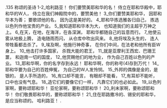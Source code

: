 .135 
称颂的圣诗 
1-2_哈利路亚！ 
你们要赞美耶和华的名！ 
侍立在耶和华殿中，耶和华的W人， 
侍立在我们神殿院中的，要赞美他！ 
3_你们要赞美耶和华， 
因耶和华本为善； 
要歌颂他的名， 
因为这是美好的。 
4_耶和华拣选雅各归自己， 
拣选以色列作他宝贵的产业。 
5_我知道耶和华本为大， 
也知道我们的主超乎万神之上。 
6_在天，在地，在海洋，在各深渊， 
耶和华都随自己的旨意而行。 
7_他使云雾从地极上腾， 
造电随雨而闪， 
从仓库中吹出风来。 
8_他将埃及头生的， 
连人带牲畜都击杀了。 
9_埃及啊，他施行神奇事， 
在你们中间，在法老和他所有臣W身上。 
10_他击打许多国家， 
杀戮大能的君王， 
11_就是亚摩利王西宏、巴珊王噩， 
和迦南一切的国度， 
12_他赏赐他们的地为业， 
作为自己百姓以色列的产业。 
13_耶和华啊，你的名字存到永远！ 
耶和华啊，你的称号(4)存到万代！ 
14_耶和华要为自己的百姓伸冤， 
为自己的W人发怜悯。 
15_外邦的偶像是金的，是银的， 
是人手所造的， 
16_有口却不能言， 
有眼却不能看， 
17_有耳却不能听， 
口中也没有气息。 
18_造它们的要像它们一样， 
凡靠它们的也必如此。 
19_以色列家啊，要称颂耶和华！ 
亚伦家啊，要称颂耶和华！ 
20_利未家啊，要称颂耶和华！ 
你们敬畏耶和华的，要称颂耶和华！ 
21_住在耶路撒冷的、锡安的耶和华， 
是应当称颂的。 
哈利路亚！ 
.